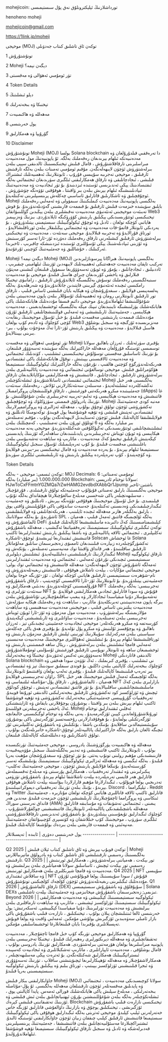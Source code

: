mohejicoin: تورداشلارنىڭ ئېلېكترونلۇق نەق پۇل سىستېمىسى

henoheno moheji

mohejicoin@gmail.com

https://1link.jp/moheji

موخېجى (MOJ) توكەن ئاق تاشلىق كىتاب جەدۋىلى

1 تونۇشتۇرۇش

2 Moheji دېگەن نېمە؟

3 تۈر ئومۇمىي ئەھۋالى ۋە مەقسىتى

4 Token Details

5 دېلو ئىشلىتىڭ

6 تېخنىكا ۋە بىخەتەرلىك

7 مەھەللە ۋە ھاكىمىيەت

8 يول خەرىتىسى

9 گۇرۇپپا ۋە ھەمكارلىق

10 Disclaimer

تونۇشتۇرۇش Moheji (MOJ) بولسا Solana blockchain دا تەرەققىي قىلدۇرۇلغان ۋە مەدەنىيەتكە ئىلھام بېرىدىغان رەقەملىك بەلگە. ئۇ ياپونىيەنىڭ مول مەدەنىيەت مىراسلىرىنى تارقاقلاشتۇرۇش ، قامال قىلىش تېخنىكىسىنىڭ ئالدىنقى سېپى بىلەن بىرلەشتۈرۈش ئۈچۈن لايىھەلەنگەن. مۇقىم ئومۇمىي تەمىنات بىلەن بەلگە تارقىتىش ئارقىلىق ، موخېجى تەجرىبە سۇپىسى قۇرۇپ ، ئابونتلارنىڭ ئەھمىيەتلىك ئىشتىراك قىلىشى ، ئىجادچانلىقى ۋە تارقاق ھەمكارلىقنى ئىلگىرى سۈرىدىغان ئىجتىمائىي بەلگە ئىقتىسادىنىڭ يېڭى ئەندىزىسى ئۈستىدە ئىزدىنىدۇ. بۇ تۈر ئىجادىيەت ۋە مەدەنىيەتنىڭ ئىپادىلىنىشىگە ئىلھام بېرىش بىلەن بىر ۋاقىتتا ، ھوقۇقنى تۆۋەنگە چۈشۈرۈش ، ئوچۇقچىلىق ۋە ئاشكارىلىق قاتارلىق ئاساسىي چەكلەش پرىنسىپلىرىنى تەكىتلەيدۇ. Moheji بەلگىسى ياپونىيەنىڭ مەدەنىيەت كىملىكىنىڭ سىمۋولى ۋە ئەمەلىي رەقەملىك بايلىق سۈپىتىدە خىزمەت قىلىش ئارقىلىق بۇ قىممەت قارىشىنى گەۋدىلەندۈرىدۇ. بۇ قوش تەبىئەت موخېجىنى ئەنئەنىۋى مەدەنىيەت نەقىشلىرى بىلەن يېڭىدىن گۈللىنىۋاتقان Web3 تېخنىكىسى ئوتتۇرىسىدىكى يېڭىلىق يارىتىش كۆۋرۈكىگە ئايلاندۇردى. بىزنىڭ ۋەزىپىمىز ھاياتىي كۈچكە تولغان ، ئادىل ۋە ئوچۇق ئېكولوگىيىلىك سىستېمىنى يېتىلدۈرۈش ، بۇ يەردىكى ئابونتلار قاتمۇ-قات مەدەنىيەت ۋە ئىجتىمائىي يېڭىلىقلار بىلەن ئورتاقلىشالايدۇ ، ئورتاق قۇرالايدۇ ۋە تەجرىبە قىلالايدۇ. موخېجى سەنئەت ، مەدەنىيەت ۋە تېخنىكىنى بىرلەشتۈرۈش ئارقىلىق كىشىلەرنى تارقاق رەقەملىك دەۋردە ئۆز-ئارا تەسىر كۆرسىتىش ۋە ئۆزىنى ئىپادىلەشنىڭ يېڭى ئۇسۇللىرى ئۈستىدە ئىزدىنىشكە چاقىرىپ ، ئاخىرىدا ئەركىنلىك ، خۇشاللىق ۋە جەمئىيەتنىڭ كۈچىنى ئۇرغۇتىدۇ.

Moheji دېگەن نېمە؟ Moheji (MOJ) بەلگىسى ياپونىيەنىڭ ھىراگانا پېرسوناژلىرىدىن تەركىب تاپقان مەدەنىيەت جەھەتتىكى ئەھمىيەتلىك لايىھەدىن ئۆزىنىڭ ئىلھامىنى چىقىرىپ ، ئاددىيلىق ، ئىجادچانلىق ، يۇمۇر ۋە ئويۇن تەسەۋۋۇرىغا سىمۋول قىلىنغان كىشىنى مەپتۇن قىلارلىق ۋە ياخشى كۆرىدىغان چىراي ھاسىل قىلىدۇ. موخېجى بۇ مەدەنىيەت سىنبەلگىسىنى رەقەملىك توسۇش بەلگىسىگە ئايلاندۇرۇش ئارقىلىق ، زامانىۋى تېخنىكا رامكىسى ئىچىدە ئەنئەنىۋى گېربىنى قايتىدىن جانلاندۇرىدۇ ۋە شەرھلەيدۇ. بەلگە پەلسەپىسى قولايلىق ، سىغدۇرۇشچان ۋە ھېكايە بايان قىلىشنى ئاساس قىلىپ ، تارقاق تور ئارقىلىق ئابونتلارنى رومان ۋە ئەھمىيەتلىك ئۇسۇللار بىلەن ياپون مەدەنىيىتى بىلەن شۇغۇللىنىشقا ئىلھاملاندۇرىدۇ. موخېجى دائىم قىسقا مۇددەتلىك ھايانكەشلىك ياكى ھايانكەشلىك يۈزلىنىشىگە تايىنىدىغان تىپىك مېڭە بەلگىسىگە ئوخشىمايدىغىنى ، مەدەنىيەت ھېكايىسى ، جەمئىيەتنىڭ ئارىلىشىشى ۋە ئەمەلىي قوللىنىشچانلىقى ئارقىلىق ئۇزۇن مۇددەتلىك قىممەت يارىتىشنى مەقسەت قىلىدۇ. بۇ خىل ئۇسۇل موخېجىنىڭ رىقابەت كۈچى كۈچلۈك ۋە ئادەم كۆپ بولغان Web3 مەنزىرىسىدە ئۆزگىچە ۋە سىجىل بوشلۇق ھاسىل قىلالايدۇ ، مەدەنىيەت ۋە يېڭىلىق يارىتىش ئۆز-ئارا تەڭ مەۋجۇت بولۇپ ، بىر-بىرىنى بېيىتالايدۇ.

تۈر ئومۇمىي ئەھۋالى ۋە مەقسەت Moheji يۇقىرى سۈرئەتلىك ، ئەرزان باھالىق سولانا توسمىسى ئۈستىگە قۇرۇلغان مەھەللە خاراكتېرلىك بەلگە سۈپىتىدە تەسەۋۋۇر قىلىنغان. بۇ تۈرنىڭ ئاساسلىق مەقسىتى توسۇلۇش تېخنىكىسىنى ئىشلىتىپ ، كۈندىلىك ئىجتىمائىي ۋە مەدەنىيەت ئالاقىسىنى بېيىتىش ، نوقۇل ھايانكەشلىك ياكى ئىقتىسادىي ھەرىكەتلەندۈرگۈچ كۈچتىن ھالقىپ ، نۇرغۇن بەلگە خاراكتېرلىك ئېكولوگىيىلىك سىستېمىغا ھۆكۈمرانلىق قىلىش. موخېجى توسالغۇنى ئىجتىمائىي ۋە مەدەنىيەت پائالىيەتلىرى بىلەن بىرلەشتۈرۈش ئارقىلىق ، ئىجادچانلىق ، قاتنىشىش ۋە ھەمكارلىقنى مۇكاپاتلايدىغان تارقاق ئىجتىمائىي ئىقتىسادنى ئاسانلاشتۇرىدۇ. ئىشلەتكۈچىلەر Moheji بەلگىسىنى ھەر خىل تەڭشەكلەردە ئىشلىتەلەيدۇ ، مەسىلەن سەنئەتكارلارنى ئۇلاش ، رەقەملىك سەنئەت جەمئىيىتىدە مىكرو ھەرىكەتنى قوزغىتىش ، تارقاق قوللىنىشچان پروگراممىلار (dApps) غا قاتنىشىش ۋە مەدەنىيەت ھېكايىسى ۋە تەلىم-تەربىيە تەجرىبىلىرى بىلەن شۇغۇللىنىش. بۇ تۈرنىڭ يادرولۇق قىممىتى سۈزۈكلۈك ۋە ئوچۇقچىلىق. Moheji مەنبە كودى جەمئىيەتنىڭ تەكشۈرۈشى ئۈچۈن تولۇق ئوچۇق بولۇپ ، مەھەللە ئەزالىرى ۋە پروگراممېرلارنىڭ ئىقتىسادىي تەپتىش قىلىشى ۋە تۆھپە قوشۇشىغا يول قويىدۇ. توكەنومىكا ئادىللىق ۋە قولايلىقلىققا كاپالەتلىك قىلىش ئۈچۈن ئەستايىدىل لايىھەلەنگەن بولۇپ ، مۇقىم تەمىنلەش بىر مىليارد بەلگە ۋە 6 ئونلۇق ئورۇن بىلەن تەمىنلىنىپ ، كەمچىللىك بىلەن ئىشلىتىشچانلىقى ئوتتۇرىسىدىكى تەڭپۇڭلۇقنى شەكىللەندۈرىدۇ. موخېجى يەنە مەدەنىيەت ھېكايىسى ۋە ئويۇن ئويناش تەجرىبىلىرىدىن پايدىلىنىدىغان ساھەلەرگە ئۆزىنىڭ پايدىسىنى كېڭەيتىش ئارقىلىق تېخىمۇ كەڭ مەدەنىيەت ، مائارىپ ۋە ساياھەت تەشەببۇسى بىلەن باغلىنىشنى مەقسەت قىلىدۇ. بۇ كۆپ تەرەپلىمىلىك ئۇسۇل سىجىل ئېكولوگىيىلىك سىستېمىغا ئىلھام بېرىدۇ ، بۇ يەردە مەدەنىيەت ۋە قامال تېخنىكىسى بىر-بىرىنى قوللايدۇ ۋە كۈچەيتىدۇ ، كۆپ تەرەپلەردە يېڭىلىق يارىتىش ۋە ئارىلىشىشنى ئىلگىرى سۈرىدۇ.

Token Details

توكەن ئىسمى: موخېجى - بەلگە: MOJ
Decimals: 6
ئومۇمىي تەمىناتى: 1،000،000،000 (بىر مىليارد) بەلگە
Blockchain: سولانا
توختام ئادرېسى: HJwToCxFFmtnYGZMQa7rZwHAMG2evdbdXAbbQr1Jpump
باشتىن-ئاخىر موخېجى بەلگىسىنىڭ بارلىق تەمىناتى قۇيۇلۇپ جەمئىيەتكە تولۇق تارقىتىلدى ، قۇرغۇچىلار ، مەسلىھەتچىلەر ياكى شەخسىي مەبلەغ سالغۇچىلارغا ھېچقانداق بەلگە تۇتۇپ قېلىنمىدى. بۇ خىل ئۇسۇل موخېجىنىڭ ھوقۇقنى تۆۋەنگە بېرىش ، ئادىللىق ۋە جەمئىيەت ئىگىدارچىلىقىدىكى ۋەدىسىنى تەكىتلەيدۇ. جەسەت ساندۇقى ياكى قۇلۇپلىنىش ۋاقتى يوق ، بارلىق بەلگىلەر ھازىر مەھەللە ئىچىدە ئايلىنىپ ، ھەرىكەتچانلىقى ۋە قولايلىقلىقىنى ئاشۇرىدۇ. بۇ بەلگە سولانانىڭ SPL بەلگە ئۆلچىمىگە قاتتىق ئەمەل قىلىپ ، ھەميان ، ئالماشتۇرۇش ۋە DeFi كېلىشىمنامىسىنىڭ كەڭ دائىرىدە ماسلىشىشىغا كاپالەتلىك قىلىدۇ. توكەن ئىگىلىرى ئېكولوگىيىلىك سىستېمىنىڭ تەرەققىياتىغا ئەگىشىپ ، مەھەللە باشقۇرۇش تەكلىپلىرى ، ئىجتىمائىي ئالاقە پائالىيەتلىرى ۋە باشقا يېڭىلىق يارىتىش ئىقتىدارلىرىغا ئاكتىپ قاتنىشىش ئىقتىدارىغا ئېرىشىدۇ. ئوچۇق-ئاشكارە Solscan غا ئوخشاش Solana تەكشۈرگۈچىلەردە زىيارەت قىلىنىدىغان ئاممىۋى زەنجىرسىمان سانلىق مەلۇماتلار ئارقىلىق ساقلىنىدۇ ، ھەر قانداق ۋاقىتتا توك مەنبەسىنى تەمىنلەش ، يۆتكەش ۋە ئىگىدارلارنىڭ تارقىتىلىشىنى دەلىللىيەلەيدۇ.
ئىشلىتىش دېلولىرى Moheji تارقاق ئېكولوگىيە سىستېمىسى ئىچىدىكى نۇرغۇن ئەمەلىي ، ئىجتىمائىي ۋە مەدەنىيەت ئىقتىدارلىرىنى ئەمەلگە ئاشۇرۇش ئۈچۈن لايىھەلەنگەن:
مەھەللە قاتنىشىش ۋە ئىجتىمائىي توك يولى: موخېجى ئىجتىمائىي مۇكاپات ، بېلەت تاشلاش ھوقۇقى ، قاتنىشىش رىغبەتلەندۈرۈش ۋە نام-شۆھرەت سىستېمىسى ئارقىلىق ھاياتىي كۈچكە تولغان ، ئۆز-ئۆزىگە خوجا بولغان جەمئىيەتنى يېتىلدۈرىدۇ. بۇ ئابونتلارنىڭ ئۆز-ئارا ئالاقىسىنى كۈچەيتىپ ، تارقاق باشقۇرۇش قۇرۇلمىسىنى كۈچلەندۈرىدۇ.
بەدىئىي ھەمكارلىق ۋە NFT تەجرىبىسى: بەلگە رەقەملىك سەنئەت تۈرلىرى ۋە NFT قۇيۇش ۋە سودا قاتارلىق ئىجادىي ھەمكارلىقنى قوللايدۇ. بۇ تەشەببۇسلار دۇنيا مىقياسىدا ئىجادكارلار ۋە يىغىپ ساقلىغۇچىلارنى تۇتاشتۇرۇش بىلەن بىرگە ياپون مەدەنىيىتىنى تەبرىكلەيدۇ.
مائارىپ ، ساياھەت ۋە رەقەملىك ھېكايە سۆزلەش: مەدەنىيەت يىلتىزىنى ئاساس قىلىپ ، موخېجىنى مەدەنىيەت سەھنىسى ۋە ساياھەت مۇلازىمىتىگە بىرلەشتۈرۈپ ، مەدەنىيەت مول مەزمۇن ۋە ئۆز-ئارا ئويۇن ئويناش تەجرىبىسى بىلەن تەمىنلەيدۇ ، مەدەنىيەت ساۋاتلىرى ۋە ئارىلىشىشنى كېڭەيتىدۇ.
كۆرسەتمە ۋە مىكرو ھەرىكەتلەر: موخېجى ئىجادىيەت جەمئىيىتى ئىچىدىكى تېز ، ئەرزان باھالىق ۋە يوچۇقسىز ئۇلىنىش ۋە مىكرو پۇل تۆلەيدۇ. بۇ يۇقىرى ھەق ياكى چەكلەش سىياسىتى بىلەن مەركەزلىك سۇپىلارنىڭ ئورنىنى ئېلىش ئارقىلىق مەزمۇن يارىتىش ۋە ئورتاقلىشىشقا ئىلھام بېرىدۇ. بۇ ئىشلىتىش ئەھۋاللىرى موخېجىنىڭ مەدەنىيەت مەنىسىنى ئەمەلىي قامچا ئىشلىتىش بىلەن بىرلەشتۈرۈش ، رېئال ساھە قىممىتىنى يارىتىش ۋە ئوخشىمىغان ساھە ۋە ئابونتلار نوپۇسى ئارقىلىق قوزغىتىش ئۇسۇلىنى ئومۇملاشتۇرۇش تەسەۋۋۇرىنى ئەكىس ئەتتۈرىدۇ.
تېخنىكا ۋە بىخەتەرلىك Moheji ئالدىنقى قاتاردىكى Solana blockchain نى ئىشلىتىپ ، يۇقىرى كىرىملىك ​​، ئەڭ تۆۋەن سودا ھەققى ۋە كۈچلۈك بىخەتەرلىك كاپالىتى بىلەن داڭلىق. بۇ فوندى سىملىق سودىنىڭ تېز ۋە ئىقتىسادىي بىر تەرەپ قىلىنىشىغا كاپالەتلىك قىلىدۇ ، يۇقىرى تەلەپ بولغان ۋاقىتتىمۇ ئابونتلارنىڭ راۋان تەجرىبىسىنى قوللايدۇ. SPL بەلگە ئۆلچىمىگە ئەمەل قىلىش موخېجىنىڭ ھەر خىل ھەميان ، ئالماشتۇرۇش ، تارقاق پۇل-مۇئامىلە ئىلتىماسى ۋە NFT بازارلىرى بىلەن كەڭ ماسلىشىشچانلىقىنى ساقلىيالايدۇ. بۇ تۈر قاتتىق ئىقتىسادىي تەپتىش ، ئوچۇق كودلۇق ئېچىش ۋە ئۈزلۈكسىز كود تەكشۈرۈش ئارقىلىق بىخەتەرلىكنى ئالدىنقى ئورۇنغا قويىدۇ. تەرەققىيات گۇرۇپپىسى جەمئىيەتتىكى بىخەتەرلىك تەكشۈرۈشى ۋە تۆھپە قوشۇشقا ئاكتىپ ئىلھام بېرىش بىلەن بىر ۋاقىتتا ، يوشۇرۇن يوچۇقلارنى بايقاش ۋە ئازايتىشتىكى ئەڭ ياخشى تەجرىبىلەرنى قوللىنىدۇ. Moheji ئەقلىي ئىقتىدارلىق توختام ئورۇنلاشتۇرۇلغاندىن كېيىن ئۆزگەرمەيدۇ ، يەنى بەلگە ۋە توختام لوگىكىسىنى خالىغانچە ئۆزگەرتكىلى بولمايدۇ ، بۇ ھوقۇقدارلارنى رۇخسەتسىز ئۆزگەرتىش ياكى يوشۇرۇن سۇيىئىستېمالدىن ساقلايدۇ. بۇنىڭدىن باشقا ، يۆتكىلىش ۋە باشقۇرۇش تەكلىپلىرىنى ئۆز ئىچىگە ئالغان بارلىق بەلگە خاراكتېرلىك پائالىيەتلەر ئوچۇق-ئاشكارە خاتىرىلەنگەن بولۇپ ، تولۇق ئاشكارىلىق ۋە دەلىللەشكە كاپالەتلىك قىلىنغان.

مەھەللە ۋە ھاكىمىيەت يۈرگۈزۈشنىڭ يادروسى ، موخېجى جەمئىيەتنىڭ تۈرتكىسىدە بولۇپ ، ئابونتلارنىڭ ئاكتىپ قاتنىشىشى ۋە تەدبىر بەلگىلەشنىڭ سىجىل مۇۋەپپەقىيەت قازىنىشىدىكى مۇھىم رولىنى تونۇپ يەتتى. بۇ تۈر ئوچۇق ۋە سىغدۇرۇشچان مۇھىت بەرپا قىلىدۇ ، بەلگە ئىگىسى ۋە مەھەللە ئەزالىرى ئېكولوگىيىلىك سىستېمىنىڭ يۆنىلىشىگە تەسىر كۆرسىتەلەيدۇ. بۇنىڭغا قۇلايلىق يارىتىش ئۈچۈن ، موخېجى جەمئىيەتنىڭ تەكلىپ-پىكىرلىرىنى ۋە ئىقتىدار تەرەققىيات ، ھەمكارلىق پۇرسىتى ۋە مەبلەغ تەقسىملەش قاتارلىق ھەر قايسى تەرەپلەردە بېلەت تاشلاشقا ئىلھام بېرىدۇ. باشقۇرۇش تۈزۈمى تەدرىجىي يولغا قويۇلۇپ ، ئىگىدارلارغا مۇھىم قارارلاردا بىۋاسىتە بېلەت تاشلاش ھوقۇقى بېرىدۇ ، بۇنىڭ بىلەن تۈرنىڭ تەرەققىياتى دېموكراتىيىلىنىدۇ. Discord ، تېلېگرامما ، Reddit ۋە Twitter قاتارلىق ئاكتىپ ئالاقە قاناللىرى ھاياتىي كۈچكە تولغان مۇنازىرە ، جەمئىيەتنىڭ ئىنكاسى ۋە پروگرامما ئاچقۇچىلارنىڭ ئارىلىشىشى ئۈچۈن خىزمەت قىلىدۇ. مەندىن ھەر قانداق نەرسىنى سوراڭ (AMA) يىغىنى ، ئىجتىمائىي تەشۋىقات ۋە مۇسابىقە قاتارلىق مەھەللە باشچىلىقىدىكى پائالىيەتلەر ئابونتلارنىڭ قاتنىشىشىنى چوڭقۇرلاشتۇرۇپ ، كۈچلۈك ئىگىدارلىق تۇيغۇسىنى يېتىلدۈرىدۇ. بۇ باشقۇرۇش ئەندىزىسى تارقاقلاشتۇرۇشنى ئىلگىرى سۈرۈپ ، موخېجىنىڭ كۆپ خىللاشقان ۋە كۈنسېرى كۈچىيىۋاتقان جەمئىيەتنىڭ مەنپەئىتى ۋە قىممەت قارىشى بىلەن بىردەك بولۇشىغا كاپالەتلىك قىلىدۇ.

يول خەرىتىسى دەۋرى | ئابىدە | تەپسىلاتلار ---------------- | ------------------------------------------------ |

Q2 2025 | توكەن قويۇپ بېرىش ۋە ئاق تاشلىق كىتاب ئېلان قىلىش | Moheji بەلگىسىنىڭ رەسمىي تارقىتىلىشى ئاق تاشلىق كىتاب ۋە يادرولۇق ماتېرىياللارنى تارقىتىش. Q3 2025 | تور بېكەت ، ھەمياننى بىرلەشتۈرۈش ، ھەمكارلىق ئورنىتىش | رەسمىي تور بېكەت ئېچىش ، ئاساسلىق سولانا ھەميانلىرى بىلەن بىرلىشىش ۋە مەدەنىيەت ۋە قامچا شېرىكلىرى بىلەن ھەمكارلىق ئورنىتىش. Q4 2025 | NFT سۇپىسى ۋە ساقلاش ئىقتىدارى | NFT قۇيۇش / سودا سۇپىسىنىڭ يولغا قويۇلۇشى ئۇزۇن مۇددەتلىك ئىگىلىرىنى رىغبەتلەندۈرۈش ئۈچۈن كۆلچەك كۆلچىكىنى تونۇشتۇرۇش. Q1 2026 | تارقاق ئالماشتۇرۇش (DEX) سۇيۇقلۇق ۋە باشقۇرۇش سىستېمىسى | Solana DEXs تىزىمى; زەنجىرسىمان باشقۇرۇش مېخانىزمى ۋە جەمئىيەتنىڭ بېلەت تاشلىشى. Beyond 2026 | ئېكولوگىيە سىستېمىسىنىڭ كېڭىيىشى ۋە مەدەنىيەت ھەمكارلىقى | ئېكولوگىيىلىك سىستېمىنىڭ ئۈزلۈكسىز ئېشىشى ، مائارىپ ۋە ساياھەت تارماقلىرى بىلەن بىرلىشىش ۋە مەدەنىيەت تۈرلىرىنىڭ دۇنيا مىقياسىدا كېڭىيىشى. ئەسكەرتىش: يول خەرىتىسى ئالغا ئىنتىلىشچان پىلان بولۇپ ، تېخنىكىلىق ، نازارەت قىلىپ باشقۇرۇش ياكى بازار ئامىلى سەۋەبىدىن ئۆزگىرىش بولۇشى مۇمكىن. ئەمەلىي ۋاقىت ۋە يولغا قويۇش تەپسىلاتلىرى يۇقىرىدا بايان قىلىنغانلارغا ئوخشىماسلىقى مۇمكىن.

گۇرۇپپا ۋە ھەمكارلىق موخېجى تۈرىگە كۆپ خىل قامچا ئاچقۇچىلار ، مەدەنىيەت تەتقىقاتچىلىرى ۋە مەھەللە دېرىكتورلىرى رەھبەرلىك قىلىدۇ ، تېخنىكا تەجرىبىسى بىلەن ياپونىيە مىراسلىرىغا بولغان ھۆرمەتنى بىرلەشتۈردى. ھەمكارلىق تۈرنىڭ يادروسى بولۇپ ، قامال بوشلۇقى ، مەدەنىيەت ئاپپاراتلىرى ، مائارىپ تەشكىلاتلىرى ۋە ئىجادىيەت كەسپىدە ئىستراتېگىيىلىك ھەمكارلىق شەكىللەنگەن. بۇ ئەترەت يېڭى مەسلىھەتچىلەر ، ھەمكارلاشقۇچىلار ۋە مەھەللە تۆھپىكارلىرىغا ئېچىۋېتىشنى ساقلاپ ، تۈرنىڭ تەسەۋۋۇرى ۋە ئىجرا قىلىنىشىنى ئۈزلۈكسىز بېيىتىپ ، ئورتاق بىلىم ۋە يېڭىلىق يارىتىش ئېكولوگىيە سىستېمىسىنى بەرپا قىلىدۇ.

جاۋابكارلىقنى بىكار قىلىش Moheji (MOJ) سولانا كوچىسىدىكى مەدەنىيەت ، ئىجتىمائىي ۋە پايدىلىق مەقسەتلەر ئۈچۈن تارقىتىلغان مەھەللە بەلگىسى. ئۇ پۇل-مۇئامىلە بىخەتەرلىكى ، مەبلەغ سېلىش ياكى ھايانكەشلىك قورالى ئەمەس. پايدا كاپالىتى يوق ، ئىشلەتكۈچىلەر بەلگە بىلەن شۇغۇللىنىشتىن بۇرۇن ئېھتىياتچانلىق بىلەن ئىش قىلىشى ۋە ئۆزىنىڭ تەتقىقاتىنى قىلىشى كېرەك. Blockchain تېخنىكىسى نازارەت قىلىپ باشقۇرۇش ئۆزگىرىشى ، تېخنىكىلىق يوچۇق ۋە بازارنىڭ داۋالغۇشى قاتارلىق ئۆزىگە خاس خەتەرلەرنى ئېلىپ كېلىدۇ. موخېجى ئەترىتى بەلگە ئىگىدارلىق ھوقۇقى ياكى ئېكولوگىيىلىك سىستېمىغا قاتنىشىش ئارقىلىق كېلىپ چىققان زىيان ئۈچۈن جاۋابكارلىقنى ئۈستىگە ئالىدۇ. ئىشتىراكچىلارغا مەسئۇلىيەتچانلىق بىلەن قاتنىشىشقا ، جەمئىيەتنىڭ پرىنسىپلىرىنى قەدىرلەشكە ۋە ئادىل ۋە سىجىل تارقاق ئېكولوگىيىلىك سىستېمىغا تۆھپە قوشۇشقا ئىلھاملاندۇرۇلىدۇ.
